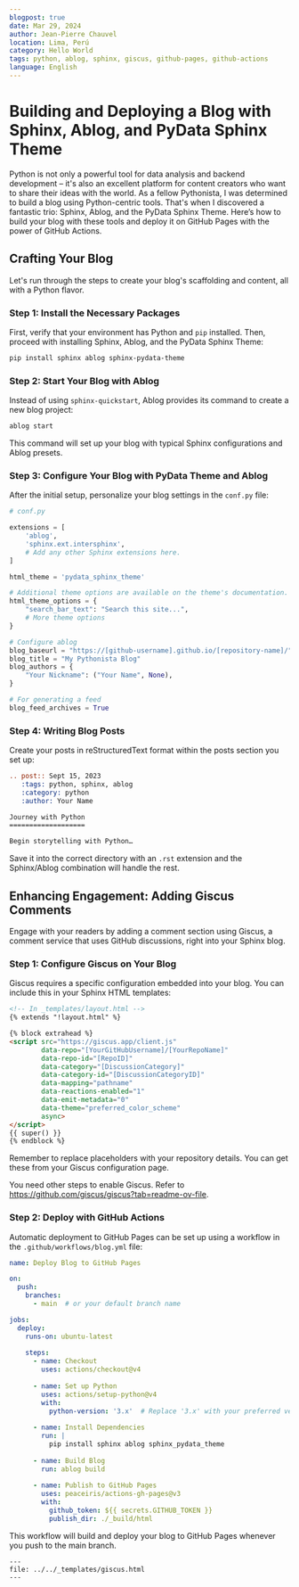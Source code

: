 ```yaml
---
blogpost: true
date: Mar 29, 2024
author: Jean-Pierre Chauvel
location: Lima, Perú
category: Hello World
tags: python, ablog, sphinx, giscus, github-pages, github-actions
language: English
---
```

# Building and Deploying a Blog with Sphinx, Ablog, and PyData Sphinx Theme

Python is not only a powerful tool for data analysis and backend development – it's also an excellent platform for content creators who want to share their ideas with the world. As a fellow Pythonista, I was determined to build a blog using Python-centric tools. That's when I discovered a fantastic trio: Sphinx, Ablog, and the PyData Sphinx Theme. Here’s how to build your blog with these tools and deploy it on GitHub Pages with the power of GitHub Actions.

## Crafting Your Blog

Let's run through the steps to create your blog's scaffolding and content, all with a Python flavor.

### Step 1: Install the Necessary Packages

First, verify that your environment has Python and `pip` installed. Then, proceed with installing Sphinx, Ablog, and the PyData Sphinx Theme:

```bash
pip install sphinx ablog sphinx-pydata-theme
```

### Step 2: Start Your Blog with Ablog

Instead of using `sphinx-quickstart`, Ablog provides its command to create a new blog project:

```bash
ablog start
```

This command will set up your blog with typical Sphinx configurations and Ablog presets.

### Step 3: Configure Your Blog with PyData Theme and Ablog

After the initial setup, personalize your blog settings in the `conf.py` file:

```python
# conf.py

extensions = [
    'ablog',
    'sphinx.ext.intersphinx',
    # Add any other Sphinx extensions here.
]

html_theme = 'pydata_sphinx_theme'

# Additional theme options are available on the theme's documentation.
html_theme_options = {
    "search_bar_text": "Search this site...",
    # More theme options
}

# Configure ablog
blog_baseurl = "https://[github-username].github.io/[repository-name]/"
blog_title = "My Pythonista Blog"
blog_authors = {
    "Your Nickname": ("Your Name", None),
}

# For generating a feed
blog_feed_archives = True
```

### Step 4: Writing Blog Posts

Create your posts in reStructuredText format within the posts section you set up:

```rst
.. post:: Sept 15, 2023
   :tags: python, sphinx, ablog
   :category: python
   :author: Your Name

Journey with Python
===================

Begin storytelling with Python…
```

Save it into the correct directory with an `.rst` extension and the Sphinx/Ablog combination will handle the rest.

## Enhancing Engagement: Adding Giscus Comments

Engage with your readers by adding a comment section using Giscus, a comment service that uses GitHub discussions, right into your Sphinx blog.

### Step 1: Configure Giscus on Your Blog

Giscus requires a specific configuration embedded into your blog. You can include this in your Sphinx HTML templates:

```html
<!-- In _templates/layout.html -->
{% extends "!layout.html" %}

{% block extrahead %}
<script src="https://giscus.app/client.js"
        data-repo="[YourGitHubUsername]/[YourRepoName]"
        data-repo-id="[RepoID]"
        data-category="[DiscussionCategory]"
        data-category-id="[DiscussionCategoryID]"
        data-mapping="pathname"
        data-reactions-enabled="1"
        data-emit-metadata="0"
        data-theme="preferred_color_scheme"
        async>
</script>
{{ super() }}
{% endblock %}
```

Remember to replace placeholders with your repository details. You can get these from your Giscus configuration page.

You need other steps to enable Giscus. Refer to https://github.com/giscus/giscus?tab=readme-ov-file.

### Step 2: Deploy with GitHub Actions

Automatic deployment to GitHub Pages can be set up using a workflow in the `.github/workflows/blog.yml` file:

```yaml
name: Deploy Blog to GitHub Pages

on:
  push:
    branches:
      - main  # or your default branch name

jobs:
  deploy:
    runs-on: ubuntu-latest
    
    steps:
      - name: Checkout
        uses: actions/checkout@v4
      
      - name: Set up Python
        uses: actions/setup-python@v4
        with:
          python-version: '3.x'  # Replace '3.x' with your preferred version
      
      - name: Install Dependencies
        run: |
          pip install sphinx ablog sphinx_pydata_theme
      
      - name: Build Blog
        run: ablog build
      
      - name: Publish to GitHub Pages
        uses: peaceiris/actions-gh-pages@v3
        with:
          github_token: ${{ secrets.GITHUB_TOKEN }}
          publish_dir: ./_build/html
```

This workflow will build and deploy your blog to GitHub Pages whenever you push to the main branch.

```{raw} html
---
file: ../../_templates/giscus.html
---
```
